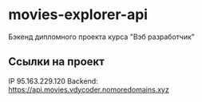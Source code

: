# movies-explorer-api
Бэкенд дипломного проекта курса "Вэб разработчик"

## Ссылки на проект

IP 95.163.229.120
Backend: https://api.movies.vdycoder.nomoredomains.xyz
